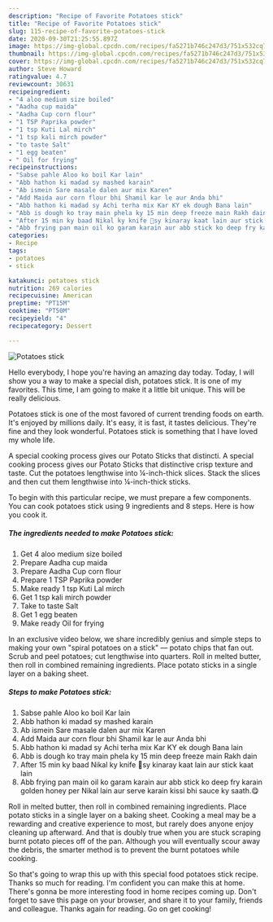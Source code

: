 ```yaml
---
description: "Recipe of Favorite Potatoes stick"
title: "Recipe of Favorite Potatoes stick"
slug: 115-recipe-of-favorite-potatoes-stick
date: 2020-09-30T21:25:55.897Z
image: https://img-global.cpcdn.com/recipes/fa5271b746c247d3/751x532cq70/potatoes-stick-recipe-main-photo.jpg
thumbnail: https://img-global.cpcdn.com/recipes/fa5271b746c247d3/751x532cq70/potatoes-stick-recipe-main-photo.jpg
cover: https://img-global.cpcdn.com/recipes/fa5271b746c247d3/751x532cq70/potatoes-stick-recipe-main-photo.jpg
author: Steve Howard
ratingvalue: 4.7
reviewcount: 30631
recipeingredient:
- "4 aloo medium size boiled"
- "Aadha cup maida"
- "Aadha Cup corn flour"
- "1 TSP Paprika powder"
- "1 tsp Kuti Lal mirch"
- "1 tsp kali mirch powder"
- "to taste Salt"
- "1 egg beaten"
- " Oil for frying"
recipeinstructions:
- "Sabse pahle Aloo ko boil Kar lain"
- "Abb hathon ki madad sy mashed karain"
- "Ab ismein Sare masale dalen aur mix Karen"
- "Add Maida aur corn flour bhi Shamil kar le aur Anda bhi"
- "Abb hathon ki madad sy Achi terha mix Kar KY ek dough Bana lain"
- "Abb is dough ko tray main phela ky 15 min deep freeze main Rakh dain"
- "After 15 min ky baad Nikal ky knife 🔪sy kinaray kaat lain aur stick kaat lain"
- "Abb frying pan main oil ko garam karain aur abb stick ko deep fry karain golden honey per Nikal lain aur serve karain kissi bhi sauce ky saath.😋"
categories:
- Recipe
tags:
- potatoes
- stick

katakunci: potatoes stick 
nutrition: 269 calories
recipecuisine: American
preptime: "PT15M"
cooktime: "PT50M"
recipeyield: "4"
recipecategory: Dessert

---
```



![Potatoes stick](https://img-global.cpcdn.com/recipes/fa5271b746c247d3/751x532cq70/potatoes-stick-recipe-main-photo.jpg)

Hello everybody, I hope you're having an amazing day today. Today, I will show you a way to make a special dish, potatoes stick. It is one of my favorites. This time, I am going to make it a little bit unique. This will be really delicious.

Potatoes stick is one of the most favored of current trending foods on earth. It's enjoyed by millions daily. It's easy, it is fast, it tastes delicious. They're fine and they look wonderful. Potatoes stick is something that I have loved my whole life.

A special cooking process gives our Potato Sticks that distincti. A special cooking process gives our Potato Sticks that distinctive crisp texture and taste. Cut the potatoes lengthwise into ¼-inch-thick slices. Stack the slices and then cut them lengthwise into ¼-inch-thick sticks.


To begin with this particular recipe, we must prepare a few components. You can cook potatoes stick using 9 ingredients and 8 steps. Here is how you cook it.

<!--inarticleads1-->

##### The ingredients needed to make Potatoes stick:

1. Get 4 aloo medium size boiled
1. Prepare Aadha cup maida
1. Prepare Aadha Cup corn flour
1. Prepare 1 TSP Paprika powder
1. Make ready 1 tsp Kuti Lal mirch
1. Get 1 tsp kali mirch powder
1. Take to taste Salt
1. Get 1 egg beaten
1. Make ready  Oil for frying


In an exclusive video below, we share incredibly genius and simple steps to making your own &#34;spiral potatoes on a stick&#34; — potato chips that fan out. Scrub and peel potatoes; cut lengthwise into quarters. Roll in melted butter, then roll in combined remaining ingredients. Place potato sticks in a single layer on a baking sheet. 

<!--inarticleads2-->

##### Steps to make Potatoes stick:

1. Sabse pahle Aloo ko boil Kar lain
1. Abb hathon ki madad sy mashed karain
1. Ab ismein Sare masale dalen aur mix Karen
1. Add Maida aur corn flour bhi Shamil kar le aur Anda bhi
1. Abb hathon ki madad sy Achi terha mix Kar KY ek dough Bana lain
1. Abb is dough ko tray main phela ky 15 min deep freeze main Rakh dain
1. After 15 min ky baad Nikal ky knife 🔪sy kinaray kaat lain aur stick kaat lain
1. Abb frying pan main oil ko garam karain aur abb stick ko deep fry karain golden honey per Nikal lain aur serve karain kissi bhi sauce ky saath.😋


Roll in melted butter, then roll in combined remaining ingredients. Place potato sticks in a single layer on a baking sheet. Cooking a meal may be a rewarding and creative experience to most, but rarely does anyone enjoy cleaning up afterward. And that is doubly true when you are stuck scraping burnt potato pieces off of the pan. Although you will eventually scour away the debris, the smarter method is to prevent the burnt potatoes while cooking. 

So that's going to wrap this up with this special food potatoes stick recipe. Thanks so much for reading. I'm confident you can make this at home. There's gonna be more interesting food in home recipes coming up. Don't forget to save this page on your browser, and share it to your family, friends and colleague. Thanks again for reading. Go on get cooking!
